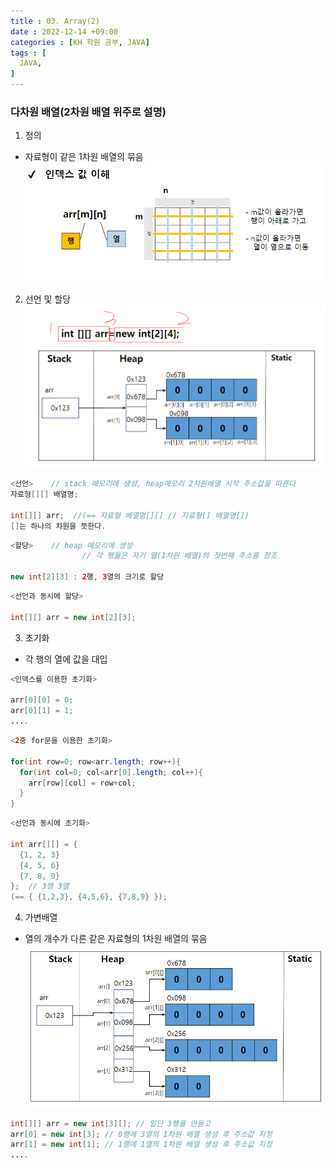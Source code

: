 ```yaml
---
title : 03. Array(2)
date : 2022-12-14 +09:00
categories : [KH 학원 공부, JAVA]
tags : [
  JAVA,
]
---
```


### 다차원 배열(2차원 배열 위주로 설명)

1) 정의
- 자료형이 같은 1차원 배열의 묶음
![](/assets/img/java/array2.png)

2) 선언 및 할당
![](/assets/img/java/array3.png)

```java
<선언>	// stack 메모리에 생성, heap메모리 2차원배열 시작 주소값을 따른다
자료형[][] 배열명;

int[][] arr;  //(== 자료형 배열명[][] // 자료형[] 배열명[])
[]는 하나의 차원을 뜻한다.
```
```java
<할당>	// heap 메모리에 생성
				// 각 행들은 자기 열(1차원 배열)의 첫번째 주소를 참조

new int[2][3] : 2행, 3열의 크기로 할당
```
```java
<선언과 동시에 할당>

int[][] arr = new int[2][3];
```

3) 초기화
- 각 행의 열에 값을 대입

```java
<인덱스를 이용한 초기화>

arr[0][0] = 0;
arr[0][1] = 1;
....
```
```java
<2중 for문을 이용한 초기화>

for(int row=0; row<arr.length; row++){
  for(int col=0; col<arr[0].length; col++){
    arr[row][col] = row+col;
  }
}
```
```java
<선언과 동시에 초기화>

int arr[][] = {
  {1, 2, 3}
  {4, 5, 6}
  {7, 8, 9}
};  // 3행 3열
(== { {1,2,3}, {4,5,6}, {7,8,9} });
```

4) 가변배열
- 열의 개수가 다른 같은 자료형의 1차원 배열의 묶음
![](/assets/img/java/array4.png)

```java
int[][] arr = new int[3][]; // 일단 3행을 만들고
arr[0] = new int[3]; // 0행에 3열의 1차원 배열 생성 후 주소값 지정
arr[1] = new int[1]; // 1행에 1열의 1차원 배열 생성 후 주소값 지정
....
```

